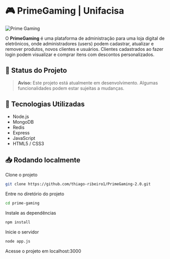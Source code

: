 # 🎮 PrimeGaming | Unifacisa

![Prime Gaming](https://github.com/user-attachments/assets/183d3e23-e136-4e17-9481-60fa42fb10a7)

O **PrimeGaming** é uma plataforma de administração para uma loja digital de eletrônicos, onde administradores (users) podem cadastrar, atualizar e remover produtos, novos clientes e usuários. Clientes cadastrados ao fazer login podem visualizar e comprar itens com descontos personalizados.<br>

## 🚧 Status do Projeto

> **Aviso:** Este projeto está atualmente em desenvolvimento. Algumas funcionalidades podem estar sujeitas a mudanças.<br>

## 🚀 Tecnologias Utilizadas

- Node.js
- MongoDB
- Redis
- Express
- JavaScript
- HTML5 / CSS3

## 📥 Rodando localmente

Clone o projeto

```bash
git clone https://github.com/thiago-ribeiro1/PrimeGaming-2.0.git
```

Entre no diretório do projeto

```bash
cd prime-gaming
```

Instale as dependências

```bash
npm install
```

Inicie o servidor

```bash
node app.js
```

Acesse o projeto em localhost:3000




